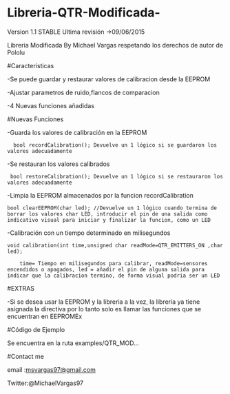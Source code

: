 # Libreria-QTR-Modificada-
Version 1.1 STABLE
Ultima revisión ->09/06/2015

Libreria Modificada By Michael Vargas
respetando los derechos de autor de Pololu

#Caracteristicas

-Se puede guardar y restaurar valores de calibracion desde la EEPROM

-Ajustar parametros de ruido,flancos de comparacion

-4 Nuevas funciones añadidas

#Nuevas Funciones

-Guarda los valores de calibración en la EEPROM

      bool recordCalibration(); Devuelve un 1 lógico si se guardaron los valores adecuadamente
      
-Se restauran los valores calibrados

     bool restoreCalibration(); Devuelve un 1 lógico si se restauraron los valores adecuadamente
     
-Limpia la EEPROM almacenados por la funcion recordCalibration

    bool clearEEPROM(char led); //Devuelve un 1 lógico cuando termina de borrar los valores char LED, introducir el pin de una salida como indicativo visual para iniciar y finalizar la funcion, como un LED
    
-Calibración con un tiempo determinado en milisegundos

    void calibration(int time,unsigned char readMode=QTR_EMITTERS_ON ,char led);
    
        time= Tiempo en milisegundos para calibrar, readMode=sensores encendidos o apagados, led = añadir el pin de alguna salida para indicar que la calibracion termino, de forma visual podria ser un LED

#EXTRAS

-Si se desea usar la EEPROM y la libreria a la vez, la libreria ya tiene asignada la directiva por lo tanto solo es llamar las funciones que se encuentran en EEPROMEx

#Código de Ejemplo

Se encuentra en la ruta examples/QTR_MOD...


#Contact me

email :msvargas97@gmail.com

Twitter:@MichaelVargas97

